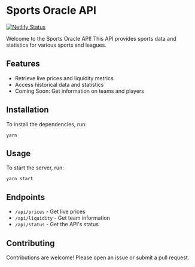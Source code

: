 # Sports Oracle API

[![Netlify Status](https://api.netlify.com/api/v1/badges/fc0c23a2-fe04-4a0e-93a3-263f97fae7bc/deploy-status)](https://app.netlify.com/sites/sportsfi-prices-api/deploys)

Welcome to the Sports Oracle API! This API provides sports data and statistics for various sports and leagues.

## Features

- Retrieve live prices and liquidity metrics
- Access historical data and statistics
- Coming Soon: Get information on teams and players

## Installation

To install the dependencies, run:

```
yarn
```

## Usage

To start the server, run:

```
yarn start
```

## Endpoints

- `/api/prices` - Get live prices
- `/api/liquidity` - Get team information
- `/api/status` - Get the API's status

## Contributing

Contributions are welcome! Please open an issue or submit a pull request.